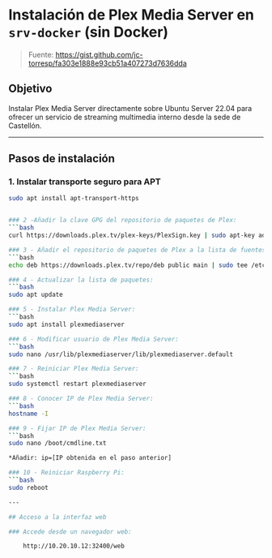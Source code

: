 # Instalación de Plex Media Server en `srv-docker` (sin Docker)

> Fuente: https://gist.github.com/jc-torresp/fa303e1888e93cb51a407273d7636dda

## Objetivo

Instalar Plex Media Server directamente sobre Ubuntu Server 22.04 para ofrecer un servicio de streaming multimedia interno desde la sede de Castellón.

---

## Pasos de instalación

### 1. Instalar transporte seguro para APT
```bash
sudo apt install apt-transport-https


### 2 -Añadir la clave GPG del repositorio de paquetes de Plex:
```bash
curl https://downloads.plex.tv/plex-keys/PlexSign.key | sudo apt-key add - 

### 3 - Añadir el repositorio de paquetes de Plex a la lista de fuentes de APT: 
```bash
echo deb https://downloads.plex.tv/repo/deb public main | sudo tee /etc/apt/sources.list.d/plexmediaserver.list 

### 4 - Actualizar la lista de paquetes: 
```bash
sudo apt update 

### 5 - Instalar Plex Media Server: 
```bash
sudo apt install plexmediaserver 

### 6 - Modificar usuario de Plex Media Server: 
```bash
sudo nano /usr/lib/plexmediaserver/lib/plexmediaserver.default 

### 7 - Reiniciar Plex Media Server: 
```bash
sudo systemctl restart plexmediaserver 

### 8 - Conocer IP de Plex Media Server: 
```bash
hostname -I 

### 9 - Fijar IP de Plex Media Server: 
```bash
sudo nano /boot/cmdline.txt 

*Añadir: ip=[IP obtenida en el paso anterior] 

### 10 - Reiniciar Raspberry Pi: 
```bash
sudo reboot 

---

## Acceso a la interfaz web

### Accede desde un navegador web:

    http://10.20.10.12:32400/web
